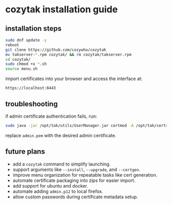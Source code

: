 # cozytak installation guide

## installation steps

```bash
sudo dnf update -y
reboot
git clone https://github.com/cozywho/cozytak
mv takserver-*.rpm cozytak/ && rm cozytak/takserver.rpm
cd cozytak/
sudo chmod +x *.sh
source menu.sh
```

import certificates into your browser and access the interface at:
```
https://localhost:8443
```

## troubleshooting
if admin certificate authentication fails, run:
```bash
sudo java -jar /opt/tak/utils/UserManager.jar certmod -A /opt/tak/certs/files/admin.pem
```
replace `admin.pem` with the desired admin certificate.

## future plans
- add a `cozytak` command to simplify launching.
- support arguments like `--install`, `--upgrade`, and `--certgen`.
- improve menu organization for repeatable tasks like cert generation.
- automate certificate packaging into zips for easier import.
- add support for ubuntu and docker.
- automate adding `admin.p12` to local firefox.
- allow custom passwords during certificate metadata setup.
